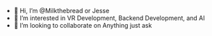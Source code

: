 - 👋 Hi, I’m @Milkthebread or Jesse
- 👀 I’m interested in VR Development, Backend Development, and AI
- 💞️ I’m looking to collaborate on Anything just ask 


